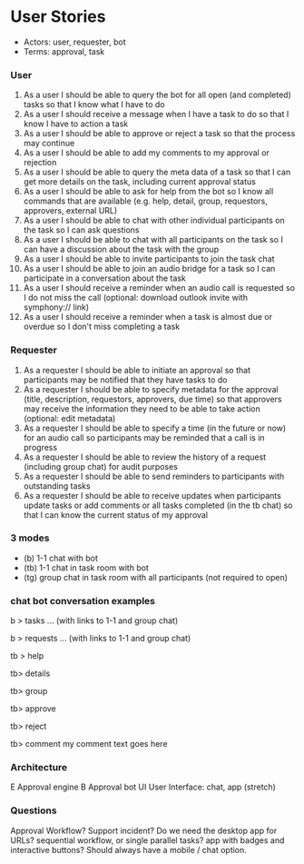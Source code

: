 # User Stories

- Actors: user, requester, bot
- Terms: approval, task

### User
1. As a user I should be able to query the bot for all open (and completed) tasks so that I know what I have to do
1. As a user I should receive a message when I have a task to do so that I know I have to action a task
1. As a user I should be able to approve or reject a task so that the process may continue
1. As a user I should be able to add my comments to my approval or rejection
1. As a user I should be able to query the meta data of a task so that I can get more details on the task, including current approval status
1. As a user I should be able to ask for help from the bot so I know all commands that are available (e.g. help, detail, group, requestors, approvers, external URL)
1. As a user I should be able to chat with other individual participants on the task so I can ask questions
1. As a user I should be able to chat with all participants on the task so I can have a discussion about the task with the group
1. As a user I should be able to invite participants to join the task chat
1. As a user I should be able to join an audio bridge for a task so I can participate in a conversation about the task
1. As a user I should receive a reminder when an audio call is requested so I do not miss the call  (optional: download outlook invite with symphony:// link)
1. As a user I should receive a reminder when a task is almost due or overdue so I don't miss completing a task

### Requester
1. As a requester I should be able to initiate an approval so that participants may be notified that they have tasks to do
1. As a requester I should be able to specify metadata for the approval (title, description, requestors, approvers, due time) so that approvers may receive the information they need to be able to take action (optional: edit metadata)
1. As a requester I should be able to specify a time (in the future or now) for an audio call so participants may be reminded that a call is in progress
1. As a requester I should be able to review the history of a request (including group chat) for audit purposes
1. As a requester I should be able to send reminders to participants with outstanding tasks
1. As a requester I should be able to receive updates when participants update tasks or add comments or all tasks completed (in the tb chat) so that I can know the current status of my approval


### 3 modes
- (b) 1-1 chat with bot
- (tb) 1-1 chat in task room with bot
- (tg) group chat in task room with all participants (not required to open)


### chat bot conversation examples

b > tasks
... (with links to 1-1 and group chat)

b > requests
... (with links to 1-1 and group chat)

tb > help

tb> details

tb> group

tb> approve

tb> reject

tb> comment my comment text goes here


### Architecture

E Approval engine
B Approval bot
UI User Interface: chat, app (stretch)

### Questions

Approval Workflow?
Support incident?
Do we need the desktop app for URLs?
sequential workflow, or single parallel tasks?
app with badges and interactive buttons? Should always have a mobile / chat option.
